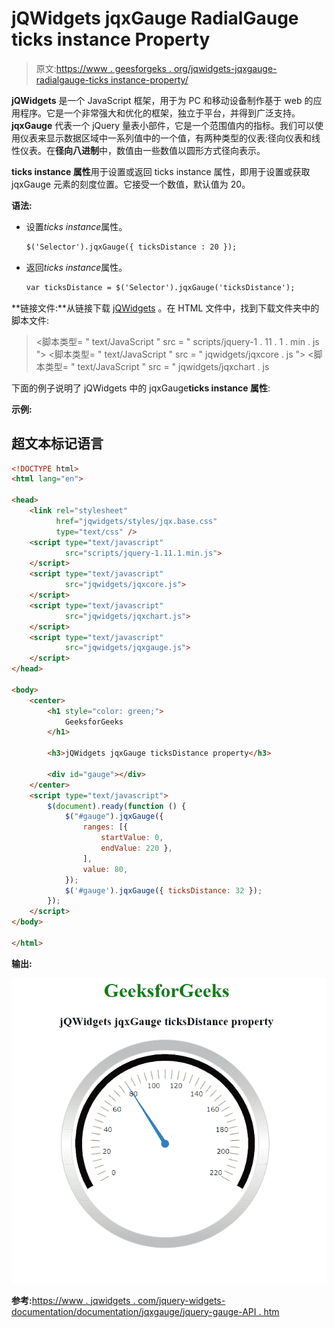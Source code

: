 # jQWidgets jqxGauge RadialGauge ticks instance Property

> 原文:[https://www . geesforgeks . org/jqwidgets-jqxgauge-radialgauge-ticks instance-property/](https://www.geeksforgeeks.org/jqwidgets-jqxgauge-radialgauge-ticksdistance-property/)

**jQWidgets** 是一个 JavaScript 框架，用于为 PC 和移动设备制作基于 web 的应用程序。它是一个非常强大和优化的框架，独立于平台，并得到广泛支持。 **jqxGauge** 代表一个 jQuery 量表小部件，它是一个范围值内的指标。我们可以使用仪表来显示数据区域中一系列值中的一个值，有两种类型的仪表:径向仪表和线性仪表。在**径向八进制**中，数值由一些数值以圆形方式径向表示。

**ticks instance 属性**用于设置或返回 ticks instance 属性，即用于设置或获取 jqxGauge 元素的刻度位置。它接受一个数值，默认值为 20。

**语法:**

*   设置*ticks instance*属性。

    ```html
    $('Selector').jqxGauge({ ticksDistance : 20 });  
    ```

*   返回*ticks instance*属性。

    ```html
    var ticksDistance = $('Selector').jqxGauge('ticksDistance');
    ```

**链接文件:**从链接下载 [jQWidgets](https://www.jqwidgets.com/download/) 。在 HTML 文件中，找到下载文件夹中的脚本文件:

> <link rel="”stylesheet”" href="”jqwidgets/styles/jqx.base.css”" type="”text/css”">
> <脚本类型= " text/JavaScript " src = " scripts/jquery-1 . 11 . 1 . min . js "></脚本类型>
> <脚本类型= " text/JavaScript " src = " jqwidgets/jqxcore . js "></脚本类型>
> <脚本类型= " text/JavaScript " src = " jqwidgets/jqxchart . js

下面的例子说明了 jQWidgets 中的 jqxGauge**ticks instance 属性**:

**示例:**

## 超文本标记语言

```html
<!DOCTYPE html>
<html lang="en">

<head>
    <link rel="stylesheet"
          href="jqwidgets/styles/jqx.base.css" 
          type="text/css" />
    <script type="text/javascript" 
            src="scripts/jquery-1.11.1.min.js">
    </script>
    <script type="text/javascript" 
            src="jqwidgets/jqxcore.js">
    </script>
    <script type="text/javascript" 
            src="jqwidgets/jqxchart.js">
    </script>
    <script type="text/javascript"
            src="jqwidgets/jqxgauge.js">
    </script>
</head>

<body>
    <center>
        <h1 style="color: green;">
            GeeksforGeeks
        </h1>

        <h3>jQWidgets jqxGauge ticksDistance property</h3>

        <div id="gauge"></div>
    </center>
    <script type="text/javascript">
        $(document).ready(function () {
            $("#gauge").jqxGauge({
                ranges: [{ 
                    startValue: 0, 
                    endValue: 220 },
                ],
                value: 80,
            });
            $('#gauge').jqxGauge({ ticksDistance: 32 });
        });
    </script>
</body>

</html>
```

**输出:**

![](img/eae491d63eb52941191bdadc9bbb52c6.png)

**参考:**[https://www . jqwidgets . com/jquery-widgets-documentation/documentation/jqxgauge/jquery-gauge-API . htm](https://www.jqwidgets.com/jquery-widgets-documentation/documentation/jqxgauge/jquery-gauge-api.htm)